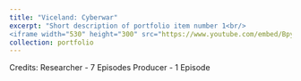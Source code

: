 ```yaml
---
title: "Viceland: Cyberwar"
excerpt: "Short description of portfolio item number 1<br/>
<iframe width="530" height="300" src="https://www.youtube.com/embed/BpyCl1Qm6Xs" frameborder="0" allow="accelerometer; autoplay; encrypted-media; gyroscope; picture-in-picture" allowfullscreen></iframe>"
collection: portfolio
---
```


Credits: 
Researcher - 7 Episodes
Producer - 1 Episode
